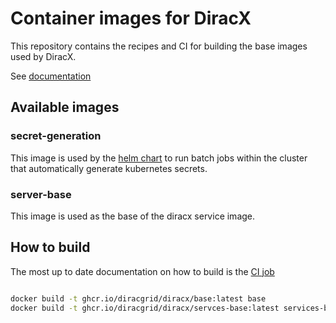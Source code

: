# Container images for DiracX

This repository contains the recipes and CI for building the base images used by DiracX.

See [documentation](https://github.com/DIRACGrid/diracx/blob/main/docs/VERSIONING.md#container-images)

## Available images

### secret-generation

This image is used by the [helm chart](https://github.com/DIRACGrid/diracx-charts) to run batch jobs within the cluster that automatically generate kubernetes secrets.

### server-base

This image is used as the base of the diracx service image.


## How to build

The most up to date documentation on how to build is the [CI job](.github/workflows/main.yml)

```bash

docker build -t ghcr.io/diracgrid/diracx/base:latest base
docker build -t ghcr.io/diracgrid/diracx/servces-base:latest services-base/
```